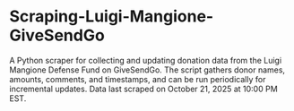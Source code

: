 # Scraping-Luigi-Mangione-GiveSendGo
A Python scraper for collecting and updating donation data from the Luigi Mangione Defense Fund on GiveSendGo. The script gathers donor names, amounts, comments, and timestamps, and can be run periodically for incremental updates. Data last scraped on October 21, 2025 at 10:00 PM EST.
